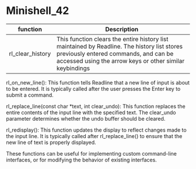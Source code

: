 # Minishell_42
| function        | Description
|-----------------|--------------------------------------------------------|
|rl_clear_history |This function clears the entire history list maintained by Readline. The history list stores previously entered commands, and can be accessed using the arrow keys or other similar keybindings|

rl_on_new_line(): This function tells Readline that a new line of input is about to be entered. It is typically called after the user presses the Enter key to submit a command.

rl_replace_line(const char *text, int clear_undo): This function replaces the entire contents of the input line with the specified text. The clear_undo parameter determines whether the undo buffer should be cleared.

rl_redisplay(): This function updates the display to reflect changes made to the input line. It is typically called after rl_replace_line() to ensure that the new line of text is properly displayed.

These functions can be useful for implementing custom command-line interfaces, or for modifying the behavior of existing interfaces.
